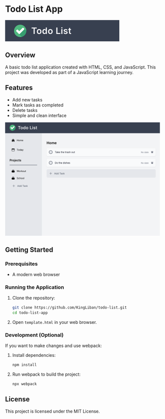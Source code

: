# Todo List App
![alt text](readme_images/image.png)
## Overview
A basic todo list application created with HTML, CSS, and JavaScript. This project was developed as part of a JavaScript learning journey.

## Features
- Add new tasks
- Mark tasks as completed
- Delete tasks
- Simple and clean interface

![alt text](readme_images/image-1.png)

## Getting Started

### Prerequisites
- A modern web browser

### Running the Application
1. Clone the repository:
   ```bash
   git clone https://github.com/KingLiban/todo-list.git
   cd todo-list-app
   ```

2. Open `template.html` in your web browser.

### Development (Optional)
If you want to make changes and use webpack:

1. Install dependencies:
   ```bash
   npm install
   ```

2. Run webpack to build the project:
   ```bash
   npx webpack
   ```

## License
This project is licensed under the MIT License.